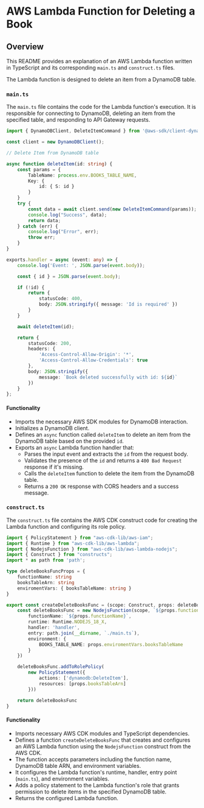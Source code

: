 # AWS Lambda Function for Deleting a Book 

## Overview

This README provides an explanation of an AWS Lambda function written in TypeScript and its corresponding `main.ts` and `construct.ts` files.

The Lambda function is designed to delete an item from a DynamoDB table.

### `main.ts`

The `main.ts` file contains the code for the Lambda function's execution. It is responsible for connecting to DynamoDB, deleting an item from the specified table, and responding to API Gateway requests.

```typescript
import { DynamoDBClient, DeleteItemCommand } from '@aws-sdk/client-dynamodb';

const client = new DynamoDBClient();

// Delete Item from DynamoDB table

async function deleteItem(id: string) {
    const params = {
        TableName: process.env.BOOKS_TABLE_NAME,
        Key: {
            id: { S: id }
        }
    }
    try {
        const data = await client.send(new DeleteItemCommand(params));
        console.log("Success", data);
        return data;
    } catch (err) {
        console.log("Error", err);
        throw err;
    }
}

exports.handler = async (event: any) => {
    console.log('Event: ', JSON.parse(event.body));

    const { id } = JSON.parse(event.body);

    if (!id) {
        return {
            statusCode: 400,
            body: JSON.stringify({ message: 'Id is required' })
        }
    }

    await deleteItem(id);

    return {
        statusCode: 200,
        headers: {
            'Access-Control-Allow-Origin': '*',
            'Access-Control-Allow-Credentials': true
        },
        body: JSON.stringify({
            message: `Book deleted successfully with id: ${id}`
        })
    }
};
```

#### Functionality

- Imports the necessary AWS SDK modules for DynamoDB interaction.
- Initializes a DynamoDB client.
- Defines an `async` function called `deleteItem` to delete an item from the DynamoDB table based on the provided `id`.
- Exports an `async` Lambda function handler that:
  - Parses the input event and extracts the `id` from the request body.
  - Validates the presence of the `id` and returns a `400 Bad Request` response if it's missing.
  - Calls the `deleteItem` function to delete the item from the DynamoDB table.
  - Returns a `200 OK` response with CORS headers and a success message.

### `construct.ts`

The `construct.ts` file contains the AWS CDK construct code for creating the Lambda function and configuring its role policy.

```typescript
import { PolicyStatement } from "aws-cdk-lib/aws-iam";
import { Runtime } from "aws-cdk-lib/aws-lambda";
import { NodejsFunction } from "aws-cdk-lib/aws-lambda-nodejs";
import { Construct } from "constructs";
import * as path from 'path';

type deleteBooksFuncProps = {
    functionName: string
    booksTableArn: string
    enviromentVars: { booksTableName: string }
}

export const createDeleteBooksFunc = (scope: Construct, props: deleteBooksFuncProps) => {
    const deleteBooksFunc = new NodejsFunction(scope, `${props.functionName}`, {
        functionName: `${props.functionName}`,
        runtime: Runtime.NODEJS_18_X,
        handler: 'handler',
        entry: path.join(__dirname, `./main.ts`),
        environment: {
            BOOKS_TABLE_NAME: props.enviromentVars.booksTableName
        }
    })

    deleteBooksFunc.addToRolePolicy(
        new PolicyStatement({
            actions: ['dynamodb:DeleteItem'],
            resources: [props.booksTableArn]
        }))

    return deleteBooksFunc
}
```

#### Functionality

- Imports necessary AWS CDK modules and TypeScript dependencies.
- Defines a function `createDeleteBooksFunc` that creates and configures an AWS Lambda function using the `NodejsFunction` construct from the AWS CDK.
- The function accepts parameters including the function name, DynamoDB table ARN, and environment variables.
- It configures the Lambda function's runtime, handler, entry point (`main.ts`), and environment variables.
- Adds a policy statement to the Lambda function's role that grants permission to delete items in the specified DynamoDB table.
- Returns the configured Lambda function.
